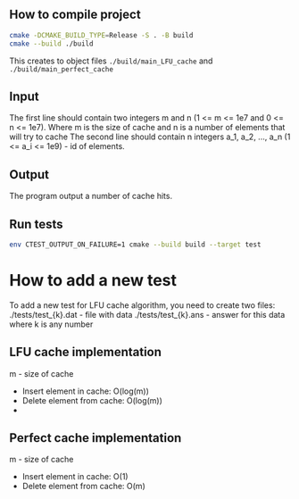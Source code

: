 ## How to compile project
```bash
cmake -DCMAKE_BUILD_TYPE=Release -S . -B build
cmake --build ./build
```
This creates to object files `./build/main_LFU_cache` and `./build/main_perfect_cache`

## Input
The first line should contain two integers m and n (1 <= m <= 1e7 and 0 <= n <= 1e7). Where m is the size of cache and n is a number of elements that will try to cache
The second line should contain n integers a_1, a_2, ..., a_n (1 <= a_i <= 1e9) - id of elements.

## Output
The program output a number of cache hits.

## Run tests
```bash
env CTEST_OUTPUT_ON_FAILURE=1 cmake --build build --target test
```

# How to add a new test
To add a new test for LFU cache algorithm, you need to create two files:
./tests/test_{k}.dat - file with data
./tests/test_{k}.ans - answer for this data
where k is any number

## LFU cache implementation
m - size of cache
- Insert element in cache: O(log(m))
- Delete element from cache: O(log(m))
- 
## Perfect cache implementation
m - size of cache
- Insert element in cache: O(1)
- Delete element from cache: O(m)